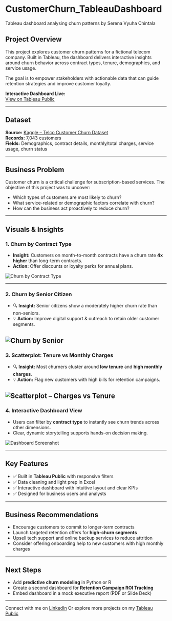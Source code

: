 # CustomerChurn_TableauDashboard
Tableau dashboard analysing churn patterns by Serena Vyuha Chintala

## Project Overview
This project explores customer churn patterns for a fictional telecom company. Built in Tableau, the dashboard delivers interactive insights around churn behavior across contract types, tenure, demographics, and service usage.

The goal is to empower stakeholders with actionable data that can guide retention strategies and improve customer loyalty.

 **Interactive Dashboard Live:**  
 [View on Tableau Public](https://public.tableau.com/app/profile/serena.vyuha.chintala/viz/CustomerChurnDashboard_17536311585570/CustomerChurnDashboard)

---

## Dataset
**Source:** [Kaggle – Telco Customer Churn Dataset](https://www.kaggle.com/datasets/blastchar/telco-customer-churn)  
**Records:** 7,043 customers  
**Fields:** Demographics, contract details, monthly/total charges, service usage, churn status

---

## Business Problem
Customer churn is a critical challenge for subscription-based services. The objective of this project was to uncover:
- Which types of customers are most likely to churn?
- What service-related or demographic factors correlate with churn?
- How can the business act proactively to reduce churn?

---

## Visuals & Insights

### 1. Churn by Contract Type
- **Insight:** Customers on month-to-month contracts have a churn rate **4x higher** than long-term contracts.
- **Action:** Offer discounts or loyalty perks for annual plans.

![Churn by Contract Type](https://github.com/serenavyuhachintala/CustomerChurn_TableauDashboard/blob/main/Churchrate_contracttype.png?raw=true)

---

### 2. Churn by Senior Citizen
- 🔍 **Insight:** Senior citizens show a moderately higher churn rate than non-seniors.
- 💡 **Action:** Improve digital support & outreach to retain older customer segments.

![Churn by Senior](https://github.com/serenavyuhachintala/CustomerChurn_TableauDashboard/blob/main/Churn_bysenior.png?raw=true)
---

### 3. Scatterplot: Tenure vs Monthly Charges
- 🔍 **Insight:** Most churners cluster around **low tenure** and **high monthly charges**.
- 💡 **Action:** Flag new customers with high bills for retention campaigns.

![Scatterplot – Charges vs Tenure](https://github.com/serenavyuhachintala/CustomerChurn_TableauDashboard/blob/main/Churn_chargevstenure.png?raw=true)
---

### 4. Interactive Dashboard View
- Users can filter by **contract type** to instantly see churn trends across other dimensions.
- Clear, dynamic storytelling supports hands-on decision making.

![Dashboard Screenshot](https://github.com/serenavyuhachintala/CustomerChurn_TableauDashboard/blob/main/Customer%20churn%20dashboard.png?raw=true)

---

## Key Features
- ✅ Built in **Tableau Public** with responsive filters
- ✅ Data cleaning and light prep in Excel
- ✅ Interactive dashboard with intuitive layout and clear KPIs
- ✅ Designed for business users and analysts

---

## Business Recommendations
- Encourage customers to commit to longer-term contracts
- Launch targeted retention offers for **high-churn segments**
- Upsell tech support and online backup services to reduce attrition
- Consider offering onboarding help to new customers with high monthly charges

---

## Next Steps
- Add **predictive churn modeling** in Python or R
- Create a second dashboard for **Retention Campaign ROI Tracking**
- Embed dashboard in a mock executive report (PDF or Slide Deck)

---

Connect with me on [LinkedIn](https://www.linkedin.com/in/serenavyuhachintala/)
Or explore more projects on my [Tableau Public](https://public.tableau.com/app/profile/serena.vyuha.chintala)

